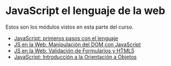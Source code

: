 # JavaScript el lenguaje de la web

Estos son los módulos vistos en esta parte del curso.

- [JavaScript: primeros pasos con el lenguaje](https://github.com/brayanrbx/alura-one/tree/main/frontend/javascript-lenguaje-web/javascript)
- [JS en la Web: Manipulación del DOM con JavaScript](https://github.com/brayanrbx/alura-one/tree/main/frontend/javascript-lenguaje-web/js-en-la-web)
- [JS en la Web: Validación de Formularios y HTML5](https://github.com/brayanrbx/alura-one/tree/main/frontend/javascript-lenguaje-web/js-web)
- [JavaScript: Introducción a la Orientación a Objetos](https://github.com/brayanrbx/alura-one/tree/main/frontend/javascript-lenguaje-web/js)
